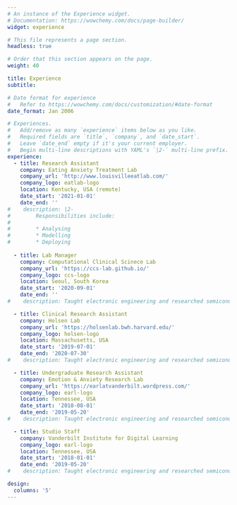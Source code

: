 ```yaml
---
# An instance of the Experience widget.
# Documentation: https://wowchemy.com/docs/page-builder/
widget: experience

# This file represents a page section.
headless: true

# Order that this section appears on the page.
weight: 40

title: Experience
subtitle:

# Date format for experience
#   Refer to https://wowchemy.com/docs/customization/#date-format
date_format: Jan 2006

# Experiences.
#   Add/remove as many `experience` items below as you like.
#   Required fields are `title`, `company`, and `date_start`.
#   Leave `date_end` empty if it's your current employer.
#   Begin multi-line descriptions with YAML's `|2-` multi-line prefix.
experience:
  - title: Research Assistant
    company: Eating Anxiety Treatment Lab
    company_url: 'http://www.louisvilleeatlab.com/'
    company_logo: eatlab-logo
    location: Kentucky, USA (remote)
    date_start: '2021-01-01'
    date_end: ''
#    description: |2-
#        Responsibilities include:
#        
#        * Analysing
#        * Modelling
#        * Deploying
        
  - title: Lab Manager
    company: Computational Clinical Scinece Lab
    company_url: 'https://ccs-lab.github.io/'
    company_logo: ccs-logo
    location: Seoul, South Korea
    date_start: '2020-09-01'
    date_end: ''
#    description: Taught electronic engineering and researched semiconductor physics.

  - title: Clinical Research Assistant
    company: Holsen Lab
    company_url: 'https://holsenlab.bwh.harvard.edu/'
    company_logo: holsen-logo
    location: Massachusetts, USA
    date_start: '2019-07-01'
    date_end: '2020-07-30'
#    description: Taught electronic engineering and researched semiconductor physics.

  - title: Undergraduate Research Assistant
    company: Emotion & Anxiety Research Lab
    company_url: 'https://earlatvanderbilt.wordpress.com/'
    company_logo: earl-logo
    location: Tennessee, USA
    date_start: '2018-08-01'
    date_end: '2019-05-20'
#    description: Taught electronic engineering and researched semiconductor physics.

  - title: Studio Staff
    company: Vanderbilt Institute for Digital Learning
    company_logo: earl-logo
    location: Tennessee, USA
    date_start: '2018-01-01'
    date_end: '2019-05-20'
#    description: Taught electronic engineering and researched semiconductor physics.

design:
  columns: '5'
---
```

